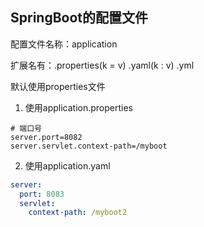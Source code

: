 ## SpringBoot的配置文件

配置文件名称：application

扩展名有：.properties(k = v) .yaml(k : v) .yml

默认使用properties文件

1. 使用application.properties

```properties
# 端口号
server.port=8082
server.servlet.context-path=/myboot

```

2. 使用application.yaml

```yaml
server:
  port: 8083
  servlet:
    context-path: /myboot2
```

